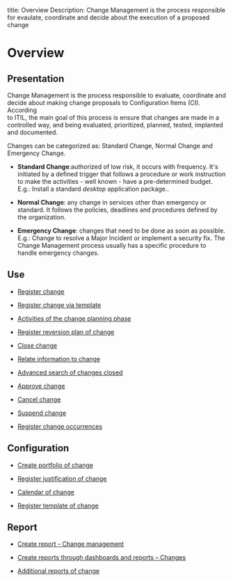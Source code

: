 title: Overview 
Description: Change Management is the process responsible for evaulate, coordinate and decide about the execution of a proposed change 
# Overview  

Presentation
----------------

Change Management is the process responsible to evaluate, coordinate and
decide about making change proposals to Configuration Items (CI). According  
to ITIL, the main goal of this process is ensure that changes are made in a
controlled way, and being evaluated, prioritized, planned, tested, implanted
and documented.

Changes can be categorized as: Standard Change, Normal Change and Emergency
Change.

-   **Standard Change**:authorized of low risk, it occurs with frequency.
    It's initiated by a defined trigger that follows a procedure or work instruction
    to make the activities - well known - have a pre-determined budget. E.g.: Install
    a standard *desktop* application package..

-   **Normal Change**: any change in services other than emergency or standard.
    It follows the policies, deadlines and procedures defined by the organization.

-   **Emergency Change**: changes that need to be done as soon as possible.
    E.g.: Change to resolve a Major Incident or implement a security fix.
    The Change Management process usually has a specific procedure to handle 
    emergency changes.

Use
-------

-  [Register change](/en-us/citsmart-platform-9/processes/change/use/register-change.html)

-  [Register change via template](/en-us/citsmart-platform-9/processes/change/use/register-change-via-template.html)

-  [Activities of the change planning phase](/en-us/citsmart-platform-9/processes/change/use/change-planning-activities.html)

-  [Register reversion plan of change](/en-us/citsmart-platform-9/processes/change/use/change-reversion-plan.html)

-  [Close change](/en-us/citsmart-platform-9/processes/change/use/execute-change.html)

-  [Relate information to change](/en-us/citsmart-platform-9/processes/change/use/relate-information-to-change.html)

-  [Advanced search of changes closed](/en-us/citsmart-platform-9/processes/change/use/advanced-search-for-change.html)

-  [Approve change](/en-us/citsmart-platform-9/processes/change/use/change-approval.html)

-  [Cancel change](/en-us/citsmart-platform-9/processes/change/use/cancel-change.html)

-  [Suspend change](/en-us/citsmart-platform-9/processes/change/use/suspend-change.html)

- [Register change occurrences](/en-us/citsmart-platform-9/processes/change/use/change-occurrences.html)

Configuration
----------------

-   [Create portfolio of change](/en-us/citsmart-platform-9/processes/change/configuration/change-portfolio.html)

-   [Register justification of change](/en-us/citsmart-platform-9/processes/change/configuration/change-justification.html)

-   [Calendar of change](/en-us/citsmart-platform-9/processes/change/configuration/change-schedule.html)

-   [Register template of change](/en-us/citsmart-platform-9/processes/change/configuration/change-template.html) 

Report
-------------

-   [Create report - Change management](/en-us/citsmart-platform-9/processes/change/use/generate-reports-change-management.html)

-   [Create reports through dashboards and reports – Changes](/en-us/citsmart-platform-9/processes/change/use/generate-reports-charts-panel-change.html)

-   [Additional reports of change](/en-us/citsmart-platform-9/processes/change/use/change-additional-reports.html)

<!-- !!! tip "About"

    <b>Product/Version:</b> CITSmart | 9.00 &nbsp;&nbsp;
    <b>Updated:</b>02/01/2019 – Larissa Lourenço

